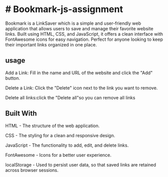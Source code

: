 <h1># Bookmark-js-assignment</h1>
<p>Bookmark is a LinkSaver which is a simple and user-friendly web application that allows users to save and manage their favorite website links. Built using HTML, CSS, and JavaScript, it offers a clean interface with FontAwesome icons for easy navigation. Perfect for anyone looking to keep their important links organized in one place.</p>
<h2> usage</h2>
<p>Add a Link: Fill in the name and URL of the website and click the "Add" button.</p>
<p>Delete a Link: Click the "Delete" icon next to the link you want to remove.</p>
<p>Delete all links:click the "Delete all"so you can remove all links </p>
<h2>Built With</h2>
<p>HTML - The structure of the web application.</p>
<p>CSS - The styling for a clean and responsive design.</p>
<p>JavaScript - The functionality to add, edit, and delete links.</p>
<p>FontAwesome - Icons for a better user experience.</p>
<p>localStorage - Used to persist user data, so that saved links are retained across browser sessions.</p>
